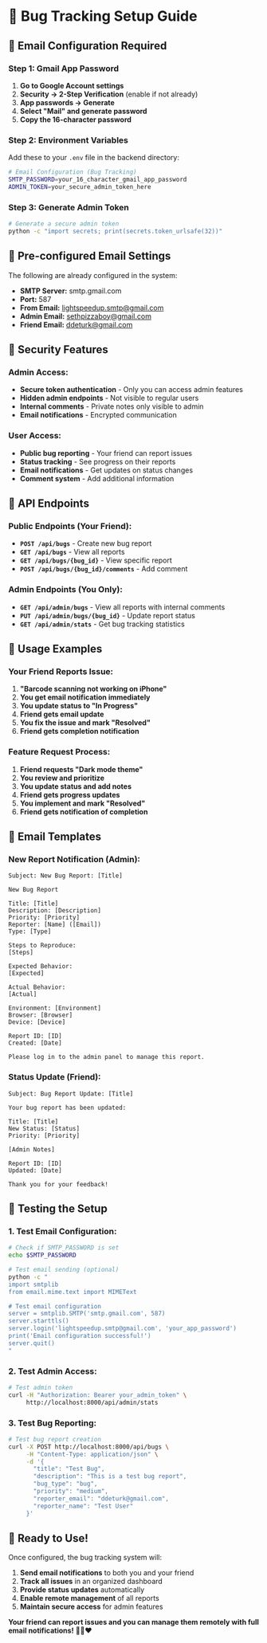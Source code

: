 # 🔧 Bug Tracking Setup Guide

## 📧 **Email Configuration Required**

### **Step 1: Gmail App Password**
1. **Go to Google Account settings**
2. **Security → 2-Step Verification** (enable if not already)
3. **App passwords → Generate**
4. **Select "Mail" and generate password**
5. **Copy the 16-character password**

### **Step 2: Environment Variables**
Add these to your `.env` file in the backend directory:

```bash
# Email Configuration (Bug Tracking)
SMTP_PASSWORD=your_16_character_gmail_app_password
ADMIN_TOKEN=your_secure_admin_token_here
```

### **Step 3: Generate Admin Token**
```bash
# Generate a secure admin token
python -c "import secrets; print(secrets.token_urlsafe(32))"
```

## 🎯 **Pre-configured Email Settings**

The following are already configured in the system:

- **SMTP Server:** smtp.gmail.com
- **Port:** 587
- **From Email:** lightspeedup.smtp@gmail.com
- **Admin Email:** sethpizzaboy@gmail.com
- **Friend Email:** ddeturk@gmail.com

## 🔐 **Security Features**

### **Admin Access:**
- **Secure token authentication** - Only you can access admin features
- **Hidden admin endpoints** - Not visible to regular users
- **Internal comments** - Private notes only visible to admin
- **Email notifications** - Encrypted communication

### **User Access:**
- **Public bug reporting** - Your friend can report issues
- **Status tracking** - See progress on their reports
- **Email notifications** - Get updates on status changes
- **Comment system** - Add additional information

## 🚀 **API Endpoints**

### **Public Endpoints (Your Friend):**
- **`POST /api/bugs`** - Create new bug report
- **`GET /api/bugs`** - View all reports
- **`GET /api/bugs/{bug_id}`** - View specific report
- **`POST /api/bugs/{bug_id}/comments`** - Add comment

### **Admin Endpoints (You Only):**
- **`GET /api/admin/bugs`** - View all reports with internal comments
- **`PUT /api/admin/bugs/{bug_id}`** - Update report status
- **`GET /api/admin/stats`** - Get bug tracking statistics

## 📱 **Usage Examples**

### **Your Friend Reports Issue:**
1. **"Barcode scanning not working on iPhone"**
2. **You get email notification immediately**
3. **You update status to "In Progress"**
4. **Friend gets email update**
5. **You fix the issue and mark "Resolved"**
6. **Friend gets completion notification**

### **Feature Request Process:**
1. **Friend requests "Dark mode theme"**
2. **You review and prioritize**
3. **You update status and add notes**
4. **Friend gets progress updates**
5. **You implement and mark "Resolved"**
6. **Friend gets notification of completion**

## 🎯 **Email Templates**

### **New Report Notification (Admin):**
```
Subject: New Bug Report: [Title]

New Bug Report

Title: [Title]
Description: [Description]
Priority: [Priority]
Reporter: [Name] ([Email])
Type: [Type]

Steps to Reproduce:
[Steps]

Expected Behavior:
[Expected]

Actual Behavior:
[Actual]

Environment: [Environment]
Browser: [Browser]
Device: [Device]

Report ID: [ID]
Created: [Date]

Please log in to the admin panel to manage this report.
```

### **Status Update (Friend):**
```
Subject: Bug Report Update: [Title]

Your bug report has been updated:

Title: [Title]
New Status: [Status]
Priority: [Priority]

[Admin Notes]

Report ID: [ID]
Updated: [Date]

Thank you for your feedback!
```

## 🔧 **Testing the Setup**

### **1. Test Email Configuration:**
```bash
# Check if SMTP_PASSWORD is set
echo $SMTP_PASSWORD

# Test email sending (optional)
python -c "
import smtplib
from email.mime.text import MIMEText

# Test email configuration
server = smtplib.SMTP('smtp.gmail.com', 587)
server.starttls()
server.login('lightspeedup.smtp@gmail.com', 'your_app_password')
print('Email configuration successful!')
server.quit()
"
```

### **2. Test Admin Access:**
```bash
# Test admin token
curl -H "Authorization: Bearer your_admin_token" \
     http://localhost:8000/api/admin/stats
```

### **3. Test Bug Reporting:**
```bash
# Test bug report creation
curl -X POST http://localhost:8000/api/bugs \
     -H "Content-Type: application/json" \
     -d '{
       "title": "Test Bug",
       "description": "This is a test bug report",
       "bug_type": "bug",
       "priority": "medium",
       "reporter_email": "ddeturk@gmail.com",
       "reporter_name": "Test User"
     }'
```

## 🎉 **Ready to Use!**

Once configured, the bug tracking system will:

1. **Send email notifications** to both you and your friend
2. **Track all issues** in an organized dashboard
3. **Provide status updates** automatically
4. **Enable remote management** of all reports
5. **Maintain secure access** for admin features

**Your friend can report issues and you can manage them remotely with full email notifications!** 🐛📧❤️

